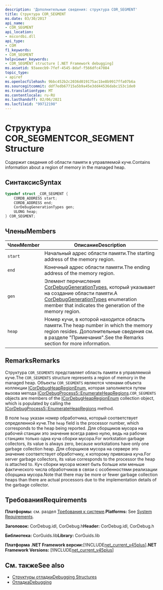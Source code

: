 ```yaml
---
description: 'Дополнительные сведения: структура COR_SEGMENT'
title: Структура COR_SEGMENT
ms.date: 03/30/2017
api_name:
- COR_SEGMENT
api_location:
- mscordbi.dll
api_type:
- COM
f1_keywords:
- COR_SEGMENT
helpviewer_keywords:
- COR_SEGMENT structure [.NET Framework debugging]
ms.assetid: 93aeecb9-7fef-4545-8daf-f566dfc47084
topic_type:
- apiref
ms.openlocfilehash: 9bbc452b2c2036d019175ac1be8b9917ffa07b6a
ms.sourcegitcommit: ddf7edb67715a5b9a45e3dd44536dabc153c1de0
ms.translationtype: MT
ms.contentlocale: ru-RU
ms.lasthandoff: 02/06/2021
ms.locfileid: "99712198"
---
```

# <a name="cor_segment-structure"></a><span data-ttu-id="0b1ba-103">Структура COR_SEGMENT</span><span class="sxs-lookup"><span data-stu-id="0b1ba-103">COR_SEGMENT Structure</span></span>

<span data-ttu-id="0b1ba-104">Содержит сведения об области памяти в управляемой куче.</span><span class="sxs-lookup"><span data-stu-id="0b1ba-104">Contains information about a region of memory in the managed heap.</span></span>  
  
## <a name="syntax"></a><span data-ttu-id="0b1ba-105">Синтаксис</span><span class="sxs-lookup"><span data-stu-id="0b1ba-105">Syntax</span></span>  
  
```cpp  
typedef struct _COR_SEGMENT {  
    CORDB_ADDRESS start;
    CORDB_ADDRESS end;
    CorDebugGenerationTypes gen;
    ULONG heap;
} COR_SEGMENT;  
```  
  
## <a name="members"></a><span data-ttu-id="0b1ba-106">Члены</span><span class="sxs-lookup"><span data-stu-id="0b1ba-106">Members</span></span>  
  
|<span data-ttu-id="0b1ba-107">Член</span><span class="sxs-lookup"><span data-stu-id="0b1ba-107">Member</span></span>|<span data-ttu-id="0b1ba-108">Описание</span><span class="sxs-lookup"><span data-stu-id="0b1ba-108">Description</span></span>|  
|------------|-----------------|  
|`start`|<span data-ttu-id="0b1ba-109">Начальный адрес области памяти.</span><span class="sxs-lookup"><span data-stu-id="0b1ba-109">The starting address of the memory region.</span></span>|  
|`end`|<span data-ttu-id="0b1ba-110">Конечный адрес области памяти.</span><span class="sxs-lookup"><span data-stu-id="0b1ba-110">The ending address of the memory region.</span></span>|  
|`gen`|<span data-ttu-id="0b1ba-111">Элемент перечисления [CorDebugGenerationTypes](cordebuggenerationtypes-enumeration.md), который указывает на создание области памяти.</span><span class="sxs-lookup"><span data-stu-id="0b1ba-111">A [CorDebugGenerationTypes](cordebuggenerationtypes-enumeration.md) enumeration member that indicates the generation of the memory region.</span></span>|  
|`heap`|<span data-ttu-id="0b1ba-112">Номер кучи, в которой находится область памяти.</span><span class="sxs-lookup"><span data-stu-id="0b1ba-112">The heap number in which the memory region resides.</span></span> <span data-ttu-id="0b1ba-113">Дополнительные сведения см. в разделе "Примечания".</span><span class="sxs-lookup"><span data-stu-id="0b1ba-113">See the Remarks section for more information.</span></span>|  
  
## <a name="remarks"></a><span data-ttu-id="0b1ba-114">Remarks</span><span class="sxs-lookup"><span data-stu-id="0b1ba-114">Remarks</span></span>  

 <span data-ttu-id="0b1ba-115">Структура `COR_SEGMENTS` представляет область памяти в управляемой куче.</span><span class="sxs-lookup"><span data-stu-id="0b1ba-115">The `COR_SEGMENTS` structure represents a region of memory in the managed heap.</span></span>  <span data-ttu-id="0b1ba-116">Объекты `COR_SEGMENTS` являются членами объекта коллекции [ICorDebugHeapRegionEnum](icordebugheapsegmentenum-interface.md), которая заполняется путем вызова метода [ICorDebugProcess5::EnumerateHeapRegions](icordebugprocess5-enumerateheapregions-method.md).</span><span class="sxs-lookup"><span data-stu-id="0b1ba-116">`COR_SEGMENTS` objects are members of the [ICorDebugHeapRegionEnum](icordebugheapsegmentenum-interface.md) collection object, which is populated by calling the [ICorDebugProcess5::EnumerateHeapRegions](icordebugprocess5-enumerateheapregions-method.md) method.</span></span>  
  
 <span data-ttu-id="0b1ba-117">В поле `heap` указан номер обработчика, который соответствует определенной куче.</span><span class="sxs-lookup"><span data-stu-id="0b1ba-117">The `heap` field is the processor number, which corresponds to the heap being reported.</span></span> <span data-ttu-id="0b1ba-118">Для сборщиков мусора на рабочей станции это значение всегда равно нулю, ведь на рабочих станциях только одна куча сборки мусора.</span><span class="sxs-lookup"><span data-stu-id="0b1ba-118">For workstation garbage collectors, its value is always zero, because workstations have only one garbage collection heap.</span></span> <span data-ttu-id="0b1ba-119">Для сборщиков мусора на сервере это значение соответствует обработчику, к которому привязана куча.</span><span class="sxs-lookup"><span data-stu-id="0b1ba-119">For server garbage collectors, its value corresponds to the processor the heap is attached to.</span></span> <span data-ttu-id="0b1ba-120">Куч сборки мусора может быть больше или меньше фактического числа обработчиков в связи с особенностями реализации сборщика мусора.</span><span class="sxs-lookup"><span data-stu-id="0b1ba-120">Note that there may be more or fewer garbage collection heaps than there are actual processors due to the implementation details of the garbage collector.</span></span>  
  
## <a name="requirements"></a><span data-ttu-id="0b1ba-121">Требования</span><span class="sxs-lookup"><span data-stu-id="0b1ba-121">Requirements</span></span>  

 <span data-ttu-id="0b1ba-122">**Платформы:** см. раздел [Требования к системе](../../get-started/system-requirements.md).</span><span class="sxs-lookup"><span data-stu-id="0b1ba-122">**Platforms:** See [System Requirements](../../get-started/system-requirements.md).</span></span>  
  
 <span data-ttu-id="0b1ba-123">**Заголовок:** CorDebug.idl, CorDebug.h</span><span class="sxs-lookup"><span data-stu-id="0b1ba-123">**Header:** CorDebug.idl, CorDebug.h</span></span>  
  
 <span data-ttu-id="0b1ba-124">**Библиотека:** CorGuids.lib</span><span class="sxs-lookup"><span data-stu-id="0b1ba-124">**Library:** CorGuids.lib</span></span>  
  
 <span data-ttu-id="0b1ba-125">**Платформа .NET Framework версии:**[!INCLUDE[net_current_v45plus](../../../../includes/net-current-v45plus-md.md)]</span><span class="sxs-lookup"><span data-stu-id="0b1ba-125">**.NET Framework Versions:** [!INCLUDE[net_current_v45plus](../../../../includes/net-current-v45plus-md.md)]</span></span>  
  
## <a name="see-also"></a><span data-ttu-id="0b1ba-126">См. также</span><span class="sxs-lookup"><span data-stu-id="0b1ba-126">See also</span></span>

- [<span data-ttu-id="0b1ba-127">Структуры отладки</span><span class="sxs-lookup"><span data-stu-id="0b1ba-127">Debugging Structures</span></span>](debugging-structures.md)
- [<span data-ttu-id="0b1ba-128">Отладка</span><span class="sxs-lookup"><span data-stu-id="0b1ba-128">Debugging</span></span>](index.md)
